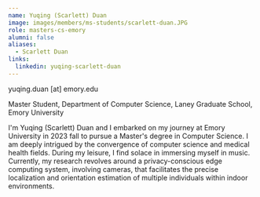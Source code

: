 ```yaml
---
name: Yuqing (Scarlett) Duan
image: images/members/ms-students/scarlett-duan.JPG
role: masters-cs-emory
alumni: false
aliases:
  - Scarlett Duan
links:
  linkedin: yuqing-scarlett-duan
---
```


yuqing.duan [at] emory.edu

Master Student, Department of Computer Science, Laney Graduate School, Emory University

I'm Yuqing (Scarlett) Duan and I embarked on my journey at Emory University in 2023 fall to pursue a Master's degree in Computer Science. I am deeply intrigued by the convergence of computer science and medical health fields. During my leisure, I find solace in immersing myself in music. Currently, my research revolves around a privacy-conscious edge computing system, involving cameras, that facilitates the precise localization and orientation estimation of multiple individuals within indoor environments.